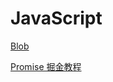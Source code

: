# JavaScript 

[Blob](https://developer.mozilla.org/zh-CN/docs/Web/API/Blob)

[Promise 掘金教程](https://juejin.cn/post/6844903607968481287)

